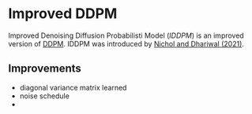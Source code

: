 # Improved DDPM

Improved Denoising Diffusion Probabilisti Model (*IDDPM*) is an improved
version of [DDPM](./denoising_diffusion_probabilistic_model.md). IDDPM was
introduced by [Nichol and Dhariwal
(2021)](https://proceedings.mlr.press/v139/nichol21a/nichol21a.pdf).

## Improvements

- diagonal variance matrix learned
- noise schedule
- 
